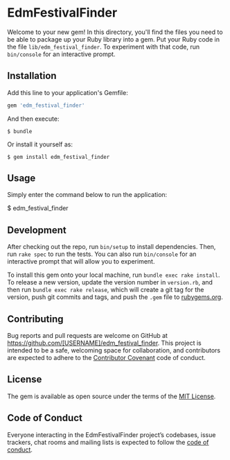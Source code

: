 # EdmFestivalFinder

Welcome to your new gem! In this directory, you'll find the files you need to be able to package up your Ruby library into a gem. Put your Ruby code in the file `lib/edm_festival_finder`. To experiment with that code, run `bin/console` for an interactive prompt.

## Installation

Add this line to your application's Gemfile:

```ruby
gem 'edm_festival_finder'
```

And then execute:

    $ bundle

Or install it yourself as:

    $ gem install edm_festival_finder

## Usage

Simply enter the command below to run the application:

  $ edm_festival_finder

## Development

After checking out the repo, run `bin/setup` to install dependencies. Then, run `rake spec` to run the tests. You can also run `bin/console` for an interactive prompt that will allow you to experiment.

To install this gem onto your local machine, run `bundle exec rake install`. To release a new version, update the version number in `version.rb`, and then run `bundle exec rake release`, which will create a git tag for the version, push git commits and tags, and push the `.gem` file to [rubygems.org](https://rubygems.org).

## Contributing

Bug reports and pull requests are welcome on GitHub at https://github.com/[USERNAME]/edm_festival_finder. This project is intended to be a safe, welcoming space for collaboration, and contributors are expected to adhere to the [Contributor Covenant](http://contributor-covenant.org) code of conduct.

## License

The gem is available as open source under the terms of the [MIT License](https://opensource.org/licenses/MIT).

## Code of Conduct

Everyone interacting in the EdmFestivalFinder project’s codebases, issue trackers, chat rooms and mailing lists is expected to follow the [code of conduct](https://github.com/gitluky/edm_festival_finder/blob/master/CODE_OF_CONDUCT.md).
